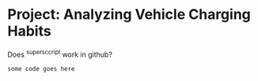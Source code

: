 # Project: Analyzing Vehicle Charging Habits


Does <sup> supersccript </sup> work in github?

`some code goes here`
